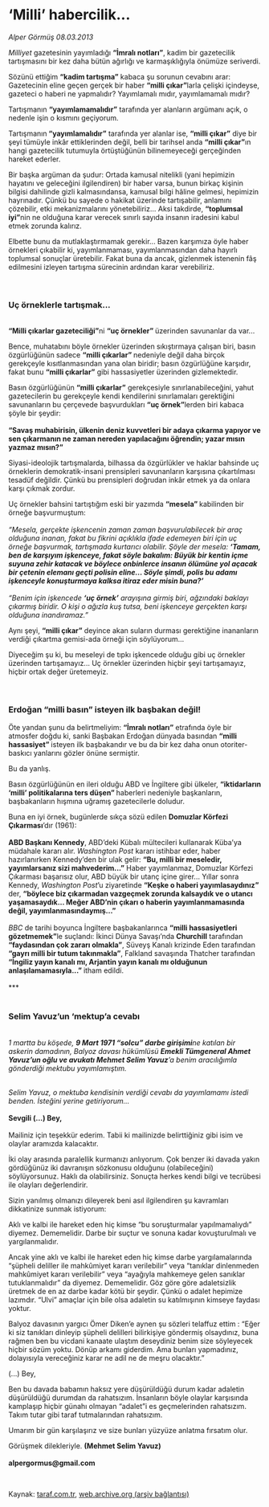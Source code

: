 # ‘Milli’ habercilik... 

*Alper Görmüş 08.03.2013*

<div class="yazi"><p><i>Milliyet </i>gazetesinin yayımladığı <b>“İmralı notları”</b>, kadim bir gazetecilik tartışmasını bir kez daha bütün ağırlığı ve karmaşıklığıyla önümüze seriverdi.</p>
<p>Sözünü ettiğim <b>“kadim tartışma”</b> kabaca şu sorunun cevabını arar: Gazetecinin eline geçen gerçek bir haber <b>“milli çıkar”</b>larla çelişki içindeyse, gazeteci o haberi ne yapmalıdır? Yayımlamalı mıdır, yayımlamamalı mıdır?</p>
<p>Tartışmanın <b>“yayımlamamalıdır”</b> tarafında yer alanların argümanı açık, o nedenle işin o kısmını geçiyorum. </p>
<p>Tartışmanın<b> “yayımlamalıdır”</b> tarafında yer alanlar ise, <b>“milli çıkar”</b> diye bir şeyi tümüyle inkâr ettiklerinden değil, belli bir tarihsel anda <b>“milli çıkar”</b>ın hangi gazetecilik tutumuyla örtüştüğünün bilinemeyeceği gerçeğinden hareket ederler.</p>
<p>Bir başka argüman da şudur: Ortada kamusal nitelikli (yani hepimizin hayatını ve geleceğini ilgilendiren) bir haber varsa, bunun birkaç kişinin bilgisi dahilinde gizli kalmasındansa, kamusal bilgi hâline gelmesi, hepimizin hayrınadır. Çünkü bu sayede o hakikat üzerinde tartışabilir, anlamını çözebilir, etki mekanizmalarını yönetebiliriz... Aksi takdirde, <b>“toplumsal iyi”</b>nin ne olduğuna karar verecek sınırlı sayıda insanın iradesini kabul etmek zorunda kalırız.</p>
<p>Elbette bunu da mutlaklaştırmamak gerekir... Bazen karşımıza öyle haber örnekleri çıkabilir ki, yayımlanmaması, yayımlanmasından daha hayırlı toplumsal sonuçlar üretebilir. Fakat buna da ancak, gizlenmek istenenin fâş edilmesini izleyen tartışma sürecinin ardından karar verebiliriz.<br/><br/><br/></p>
<h3>Uç örneklerle tartışmak...</h3>
<p><b><br/>“Milli çıkarlar gazeteciliği”</b>ni <b>“uç örnekler” </b>üzerinden savunanlar da var... </p>
<p>Bence, muhatabını böyle örnekler üzerinden sıkıştırmaya çalışan biri, basın özgürlüğünün sadece <b>“milli çıkarlar” </b>nedeniyle değil daha birçok gerekçeyle kısıtlanmasından yana olan biridir; basın özgürlüğüne karşıdır, fakat bunu <b>“milli çıkarlar”</b> gibi hassasiyetler üzerinden gizlemektedir.</p>
<p>Basın özgürlüğünün <b>“milli çıkarlar”</b> gerekçesiyle sınırlanabileceğini, yahut gazetecilerin bu gerekçeyle kendi kendilerini sınırlamaları gerektiğini savunanların bu çerçevede başvurdukları <b>“uç örnek”</b>lerden biri kabaca şöyle bir şeydir:<br/><br/><b>“Savaş muhabirisin, ülkenin deniz kuvvetleri bir adaya çıkarma yapıyor ve sen çıkarmanın ne zaman nereden yapılacağını öğrendin; yazar mısın yazmaz mısın?” </b></p>
<p>Siyasi-ideolojik tartışmalarda, bilhassa da özgürlükler ve haklar bahsinde uç örneklerin demokratik-insani prensipleri savunanların karşısına çıkartılması tesadüf değildir. Çünkü bu prensipleri doğrudan inkâr etmek ya da onlara karşı çıkmak zordur.</p>
<p>Uç örnekler bahsini tartıştığım eski bir yazımda <b>“mesela” </b>kabilinden bir örneğe başvurmuştum:<br/><br/><i>“Mesela, gerçekte işkencenin zaman zaman başvurulabilecek bir araç olduğuna inanan, fakat bu fikrini açıklıkla ifade edemeyen biri için uç örneğe başvurmak, tartışmada kurtarıcı olabilir. Şöyle der mesela: <b>‘Tamam, ben de karşıyım işkenceye, fakat söyle bakalım: Büyük bir kentin içme suyuna zehir katacak ve böylece onbinlerce insanın ölümüne yol açacak bir çetenin elemanı geçti polisin eline... Söyle şimdi, polis bu adamı işkenceyle konuşturmaya kalksa itiraz eder misin buna?’<br/><br/></b></i><i>“Benim için işkencede <b>‘uç örnek’</b> arayışına girmiş biri, ağzındaki baklayı çıkarmış biridir. O kişi o ağızla kuş tutsa, beni işkenceye gerçekten karşı olduğuna inandıramaz.” </i></p>
<p>Aynı şeyi, <b>“milli çıkar”</b> deyince akan suların durması gerektiğine inananların verdiği çıkartma gemisi-ada örneği için söylüyorum... </p>
<p>Diyeceğim şu ki, bu meseleyi de tıpkı işkencede olduğu gibi uç örnekler üzerinden tartışamayız... Uç örnekler üzerinden hiçbir şeyi tartışamayız, hiçbir ortak değer üretemeyiz.<br/><br/><br/></p>
<h3>Erdoğan “milli basın” isteyen ilk başbakan değil!</h3>
<p>Öte yandan şunu da belirtmeliyim: <b>“İmralı notları”</b> etrafında öyle bir atmosfer doğdu ki, sanki Başbakan Erdoğan dünyada basından <b>“milli hassasiyet” </b>isteyen ilk başbakandır ve bu da bir kez daha onun otoriter-baskıcı yanlarını gözler önüne sermiştir. </p>
<p>Bu da yanlış.</p>
<p>Basın özgürlüğünün en ileri olduğu ABD ve İngiltere gibi ülkeler, <b>“iktidarların ‘milli’ politikalarına ters düşen” </b>haberleri nedeniyle başkanların, başbakanların hışmına uğramış gazetecilerle doludur.</p>
<p>Buna en iyi örnek, bugünlerde sıkça sözü edilen <b>Domuzlar Körfezi Çıkarması</b>’dır (1961):<br/><br/><b>ABD Başkanı Kennedy</b>, ABD’deki Kübalı mültecileri kullanarak Küba’ya müdahale kararı alır. <i>Washington Post</i> kararı istihbar eder, haber hazırlanırken Kennedy’den bir ulak gelir: <b>“Bu, milli bir meseledir, yayımlarsanız sizi mahvederim...”</b> Haber yayımlanmaz, Domuzlar Körfezi Çıkarması başarısız olur, ABD büyük bir utanç içine girer... Yıllar sonra Kennedy, <i>Washington Post</i>’u ziyaretinde <b>“Keşke o haberi yayımlasaydınız” </b>der, <b>“böylece biz çıkarmadan vazgeçmek zorunda kalsaydık ve o utancı yaşamasaydık... Meğer ABD’nin çıkarı o haberin yayımlanmamasında değil, yayımlanmasındaymış...” <br/><br/></b><i>BBC</i> de tarihi boyunca İngiltere başbakanlarınca <b>“milli hassasiyetleri gözetmemek”</b>le suçlandı: İkinci Dünya Savaşı’nda <b>Churchill</b> tarafından <b>“faydasından çok zararı olmakla”</b>, Süveyş Kanalı krizinde Eden tarafından <b>“gayrı milli bir tutum takınmakla”</b>, Falkland savaşında Thatcher tarafından <b>“İngiliz yayın kanalı mı, Arjantin yayın kanalı mı olduğunun anlaşılamamasıyla...” </b>itham edildi.<br/><br/>***<br/><br/></p>
<h3>Selim Yavuz’un ‘mektup’a cevabı</h3>
<p><i><br/>1 martta bu köşede, <b>9 Mart 1971 “solcu” darbe girişimi</b>ne katılan bir askerin damadının, Balyoz davası hükümlüsü <b>Emekli Tümgeneral Ahmet Yavuz’un oğlu ve avukatı Mehmet Selim Yavuz</b>’a benim aracılığımla gönderdiği mektubu yayımlamıştım.</i></p>
<p><i><br/>Selim Yavuz, o mektuba kendisinin verdiği cevabı da yayımlamamı istedi benden. İsteğini yerine getiriyorum... <br/><br/></i><b>Sevgili (...) Bey,<br/><br/></b>Mailiniz için teşekkür ederim. Tabii ki mailinizde belirttiğiniz gibi isim ve olaylar aramızda kalacaktır.</p>
<p>İki olay arasında paralellik kurmanızı anlıyorum. Çok benzer iki davada yakın gördüğünüz iki davranışın sözkonusu olduğunu (olabileceğini) söylüyorsunuz. Haklı da olabilirsiniz. Sonuçta herkes kendi bilgi ve tecrübesi ile olayları değerlendirir.</p>
<p>Sizin yanılmış olmanızı dileyerek beni asıl ilgilendiren şu kavramları dikkatinize sunmak istiyorum: </p>
<p>Aklı ve kalbi ile hareket eden hiç kimse “bu soruşturmalar yapılmamalıydı” diyemez. Dememelidir. Darbe bir suçtur ve sonuna kadar kovuşturulmalı ve yargılanmalıdır.</p>
<p>Ancak yine aklı ve kalbi ile hareket eden hiç kimse darbe yargılamalarında “şüpheli deliller ile mahkûmiyet kararı verilebilir” veya “tanıklar dinlenmeden mahkûmiyet kararı verilebilir” veya “ayağıyla mahkemeye gelen sanıklar tutuklanmalıdır” da diyemez. Dememelidir. Göz göre göre adaletsizlik üretmek de en az darbe kadar kötü bir şeydir. Çünkü o adalet hepimize lazımdır. “Ulvi” amaçlar için bile olsa adaletin su katılmışının kimseye faydası yoktur.</p>
<p>Balyoz davasının yargıcı Ömer Diken’e aynen şu sözleri telaffuz ettim : “Eğer ki siz tanıkları dinleyip şüpheli delilleri bilirkişiye göndermiş olsaydınız, buna rağmen ben bu vicdani kanaate ulaştım deseydiniz benim size söyleyecek hiçbir sözüm yoktu. Dönüp arkamı giderdim. Ama bunları yapmadınız, dolayısıyla vereceğiniz karar ne adil ne de meşru olacaktır.”</p>
<p>(...) Bey,</p>
<p>Ben bu davada babamın haksız yere düşürüldüğü durum kadar adaletin düşürüldüğü durumdan da rahatsızım. İnsanların böyle olaylar karşısında kamplaşıp hiçbir günahı olmayan “adalet”i es geçmelerinden rahatsızım. Takım tutar gibi taraf tutmalarından rahatsızım. </p>
<p>Umarım bir gün karşılaşırız ve size bunları yüzyüze anlatma fırsatım olur. </p>
<p>Görüşmek dilekleriyle. <b>(Mehmet Selim Yavuz)<br/><br/></b><b>alpergormus@gmail.com</b></p>
<p> </p>
</div>

Kaynak: [taraf.com.tr](m), [web.archive.org (arşiv bağlantısı)](http://web.archive.org/web/20130830083559/http://taraf.com.tr/alper-gormus/makale-milli-habercilik.htm)
